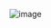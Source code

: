 


![image](https://user-images.githubusercontent.com/89304181/136231344-3de83f45-c59e-40ff-a0dc-2f8f5c29011b.png)
